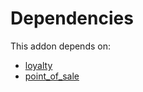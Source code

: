 # Dependencies

This addon depends on:

- [loyalty](https://github.com/bringout/oca-ocb-core/tree/b3e6fb998e53b9eb1bc9669d992017616c2bd7b3/odoo-bringout-oca-ocb-loyalty)
- [point_of_sale](https://github.com/bringout/oca-ocb-sale/tree/681dc8d5fff638cb0862a34e48091a2098d091f8/odoo-bringout-oca-ocb-point_of_sale)
